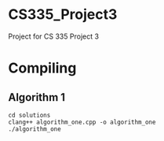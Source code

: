 # CS335_Project3

Project for CS 335 Project 3

# Compiling

## Algorithm 1

```
cd solutions
clang++ algorithm_one.cpp -o algorithm_one
./algorithm_one
```
